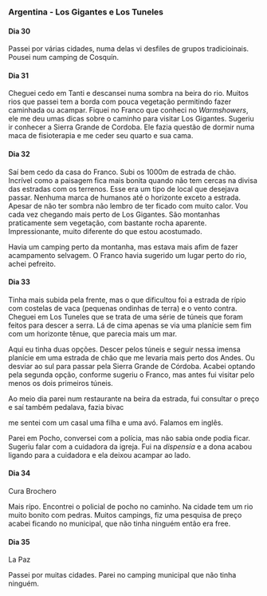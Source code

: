 ### Argentina - Los Gigantes e Los Tuneles

#### Dia 30

Passei por várias cidades, numa delas vi desfiles de grupos tradicioinais.
Pousei num camping de Cosquín.

#### Dia 31

Cheguei cedo em Tanti e descansei numa sombra na beira do rio.
Muitos rios que passei tem a borda com pouca vegetação permitindo fazer caminhada ou acampar.
Fiquei no Franco que conheci no *Warmshowers*, ele me deu umas dicas sobre o caminho para visitar Los Gigantes.
Sugeriu ir conhecer a Sierra Grande de Cordoba.
Ele fazia questão de dormir numa maca de fisioterapia e me ceder seu quarto e sua cama.

#### Dia 32

Saí bem cedo da casa do Franco.
Subi os 1000m de estrada de chão.
Incrível como a paisagem fica mais bonita quando não tem cercas na divisa das estradas com os terrenos.
Esse era um tipo de local que desejava passar.
Nenhuma marca de humanos até o horizonte exceto a estrada.
Apesar de não ter sombra não lembro de ter ficado com muito calor.
Vou cada vez chegando mais perto de Los Gigantes.
São montanhas praticamente sem vegetação, com bastante rocha aparente.
Impressionante, muito diferente do que estou acostumado.

Havia um camping perto da montanha, mas estava mais afim de fazer acampamento selvagem.
O Franco havia sugerido um lugar perto do rio, achei pefreito.

#### Dia 33

Tinha mais subida pela frente, mas o que dificultou foi a estrada de rípio com costelas de vaca (pequenas ondinhas de terra) e o vento contra.
Cheguei em Los Tuneles que se trata de uma série de túneis que foram feitos para descer a serra.
Lá de cima apenas se via uma planície sem fim com um horizonte tênue, que parecia mais um mar.

Aqui eu tinha duas opções. Descer pelos túneis e seguir nessa imensa planície em uma estrada de chão  que me levaria mais perto dos Andes. Ou desviar ao sul para passar pela Sierra Grande de Córdoba. Acabei optando pela segunda opção, conforme sugeriu o Franco, mas antes fui visitar pelo menos os dois primeiros túneis.

Ao meio dia parei num restaurante na beira da estrada, fui consultar o preço e saí
também pedalava, fazia bivac

me sentei com um casal uma filha e uma avó. Falamos em inglês.

Parei em Pocho, conversei com a polícia, mas não sabia onde podia ficar. Sugeriu falar com a cuidadora da igreja.
Fui na *dispensia* e a dona acabou ligando para a cuidadora e ela deixou acampar ao lado.



#### Dia 34

Cura Brochero

Mais rípo. Encontrei o policial de pocho no caminho. Na cidade tem um rio muito bonito com pedras. Muitos campings, fiz uma pesquisa de preço acabei ficando no municipal, que não tinha ninguém então era free.



#### Dia 35

La Paz

Passei por muitas cidades. Parei no camping municipal que não tinha ninguém.
